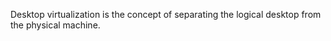 Desktop virtualization is the concept of separating the logical desktop from the physical machine.

